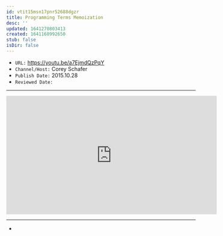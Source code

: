 ```yaml
---
id: vtit15msn17pnr52688dgzr
title: Programming Terms Memoization
desc: ''
updated: 1641270803413
created: 1641168992650
stub: false
isDir: false
---
```



- `URL:` <https://youtu.be/a7EjmdQzPqY>
- `Channel/Host:` Corey Schafer
- `Publish Date:` 2015.10.28
- `Reviewed Date:` 

---

<center><iframe width="560" height="315" src="https://www.youtube.com/embed/a7EjmdQzPqY" frameborder="0" allow="accelerometer; autoplay; encrypted-media; gyroscope; picture-in-picture" allowfullscreen></iframe></center>

---

-

